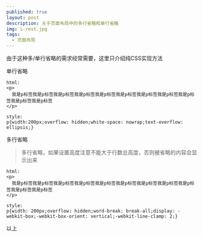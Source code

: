 ```yaml
---
published: true
layout: post
description: 关于页面布局中的多行省略和单行省略
img: i-rest.jpg
tags:
  - 页面布局
---
```

由于这种多/单行省略的需求经常需要，这里只介绍纯CSS实现方法

单行省略
```
html:
<p>
  我是p标签我是p标签我是p标签我是p标签我是p标签我是p标签我是p标签我是p标签我是p标签我是p标签我是p标签
</p>

style:
p{width:200px;overflow: hidden;white-space: nowrap;text-overflow: ellipsis;}
```

多行省略

> 多行省略，如果设置高度注意不能大于行数总高度，否则被省略的内容会显示出来

```
html:
<p>
  我是p标签我是p标签我是p标签我是p标签我是p标签我是p标签我是p标签我是p标签我是p标签我是p标签我是p标签
</p>

style:
p{width: 200px;overflow: hidden;word-break: break-all;display: -webkit-box;-webkit-box-orient: vertical;-webkit-line-clamp: 2;}
```

以上
